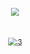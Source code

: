 
⠀⠀⠀   
⠀⠀⠀   
<p align="center">
  <img src="https://files.catbox.moe/admdq0.png" />
</p>
⠀⠀⠀   

<p align="center" 
  
[![:3](https://files.catbox.moe/3x84z1.png)](https://rentry.co/tianhe) 

⠀⠀⠀   ⠀⠀⠀   ⠀⠀⠀   

⠀⠀⠀   ⠀⠀⠀   ⠀⠀⠀   ⠀⠀⠀   ⠀⠀⠀   ⠀⠀⠀   
⠀⠀⠀   ⠀⠀⠀   ⠀⠀⠀   ⠀⠀⠀   ⠀⠀⠀   
⠀⠀⠀  ⠀⠀⠀   
